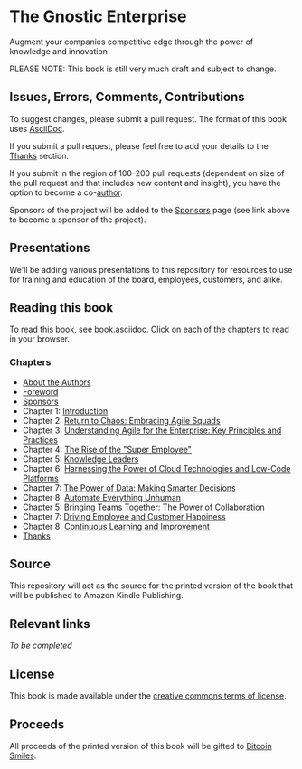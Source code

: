 # The Gnostic Enterprise

Augment your companies competitive edge through the power of knowledge and innovation

PLEASE NOTE: This book is still very much draft and subject to change.

## Issues, Errors, Comments, Contributions

To suggest changes, please submit a pull request. The format of this book uses [AsciiDoc](https://docs.asciidoctor.org/asciidoc/latest/).

If you submit a pull request, please feel free to add your details to the [Thanks](https://github.com/BenGWeeks/TheBitcoinPlaybook/blob/main/Introduction.asciidoc) section.

If you submit in the region of 100-200 pull requests (dependent on size of the pull request and that includes new content and insight), you have the option to become a co-[author](https://github.com/BenGWeeks/TheBitcoinPlaybook/blob/main/AboutTheAuthors.asciidoc).

Sponsors of the project will be added to the [Sponsors](https://github.com/BenGWeeks/TheBitcoinPlaybook/blob/main/Introduction.asciidoc) page (see link above to become a sponsor of the project).

## Presentations

We'll be adding various presentations to this repository for resources to use for training and education of the board, employees, customers, and alike.

## Reading this book

To read this book, see [book.asciidoc](https://github.com/BenGWeeks/TheGnosticEnterprise/blob/main/Book.asciidoc). Click on each of the chapters to read in your browser.

### Chapters

+ [About the Authors](https://github.com/BenGWeeks/TheGnosticEnterprise/blob/main/AboutTheAuthors.asciidoc)
+ [Foreword](https://github.com/BenGWeeks/TheGnosticEnterprise/blob/main/Foreword.asciidoc)
+ [Sponsors](https://github.com/BenGWeeks/TheGnosticEnterprise/blob/main/Sponsors.asciidoc)
+ Chapter 1: [Introduction](https://github.com/BenGWeeks/TheGnosticEnterprise/blob/main/Introduction.asciidoc)
+ Chapter 2: [Return to Chaos: Embracing Agile Squads](https://github.com/BenGWeeks/TheGnosticEnterprise/blob/main/ReturnToChaos.asciidoc)
+ Chapter 3: [Understanding Agile for the Enterprise: Key Principles and Practices](https://github.com/BenGWeeks/TheGnosticEnterprise/blob/main/AgileForTheEnterprise.asciidoc)
+ Chapter 4: [The Rise of the "Super Employee"](https://github.com/BenGWeeks/TheGnosticEnterprise/blob/main/SuperEmployee.asciidoc)
+ Chapter 5: [Knowledge Leaders](https://github.com/BenGWeeks/TheGnosticEnterprise/blob/main/SuperEmployee.asciidoc)
+ Chapter 6: [Harnessing the Power of Cloud Technologies and Low-Code Platforms](https://github.com/BenGWeeks/TheGnosticEnterprise/blob/main/HarnessTheCloud.asciidoc)
+ Chapter 7: [The Power of Data: Making Smarter Decisions](https://github.com/BenGWeeks/TheGnosticEnterprise/blob/main/ThePowerOfData.asciidoc)
+ Chapter 8: [Automate Everything Unhuman](https://github.com/BenGWeeks/TheGnosticEnterprise/blob/main/AutomateEverythingUnhuman.asciidoc)
+ Chapter 5: [Bringing Teams Together: The Power of Collaboration](https://github.com/BenGWeeks/TheGnosticEnterprise/blob/main/BringingTeamsTogether.asciidoc)
+ Chapter 7: [Driving Employee and Customer Happiness](https://github.com/BenGWeeks/TheGnosticEnterprise/blob/main/EmployeeAndCustomerHappiness.asciidoc)
+ Chapter 8: [Continuous Learning and Improvement](https://github.com/BenGWeeks/TheGnosticEnterprise/blob/main/ContinuousLearningAndImprovement.asciidoc)
+ [Thanks](https://github.com/BenGWeeks/TheGnosticEnterprise/blob/main/Thanks.asciidoc)

## Source

This repository will act as the source for the printed version of the book that will be published to Amazon Kindle Publishing.

## Relevant links

_To be completed_

## License

This book is made available under the [creative commons terms of license](https://github.com/BenGWeeks/TheGnosticEnterprise/blob/main/LICENSE).

## Proceeds

All proceeds of the printed version of this book will be gifted to [Bitcoin Smiles](https://bitcoinsmiles.org/).
